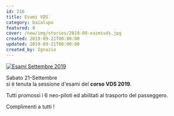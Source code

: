 ```yaml
---
id: 216
title: Esami VDS
category: baialupo
featured: 0
cover: /new/img/stories/2019-09-easmivds.jpg
created: 2019-09-21T00:00:00
updated: 2019-09-21T00:00:00
created_by: Ignazio
---
```


<a href="/new/img/stories/2019-09-easmivds.jpg" target="_blank" title="Esami Settembre 2019">
    <img alt="Esami Settembre 2019" src="/new/img/stories/2019-09-easmivds.jpg" class="mb-4 w-full"/>
</a>

Sabato 21-Settembre<br>
si è tenuta la sessione d'esami del <strong>corso VDS 2019</strong>.

Tutti promossi i 6 neo-piloti ed abilitati al trasporto del passeggero.

Complimenti a tutti !
